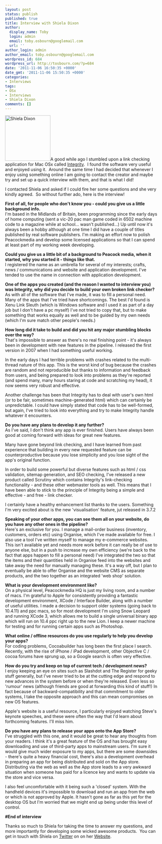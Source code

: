 ```yaml
---
layout: post
status: publish
published: true
title: Interview with Shiela Dixon
author:
  display_name: Toby
  login: admin
  email: toby.osbourn@googlemail.com
  url: ''
author_login: admin
author_email: toby.osbourn@googlemail.com
wordpress_id: 684
wordpress_url: http://tosbourn.com/?p=684
date: '2011-11-06 16:50:35 +0000'
date_gmt: '2011-11-06 15:50:35 +0000'
categories:
- Interviews
tags:
- OSx
- Interviews
- Shiela Dixon
comments: []
---
```

<p><a href="http://tosbourn.com/wp-content/uploads/2011/11/shiela.jpg"><img class="alignright size-thumbnail wp-image-688" title="Shiela Dixon" src="http://tosbourn.com/wp-content/uploads/2011/11/shiela-150x150.jpg" alt="Shiela Dixon" width="150" height="150" /></a>A good while ago I stumbled upon a link checking application for Mac OSx called <a title="Integrity" href="http://peacockmedia.co.uk/integrity/" target="_blank">Integrity</a>.  I found the software very useful and enjoyed using it.  Around the same time I had decided that whenever I enjoy using something online I am going to contact the creator and maybe try and set up a quick interview with them, and that is what I did!</p>
<p>I contacted Shiela and asked if I could fire her some questions and she very kindly agreed.  So without further ado, here is the interview!</p>
<p><strong>First of all, for people who don't know you - could you give us a little background info.<br />
</strong>I'm based in the Midlands of Britain, been programming since the early days of home computing (sent a vic-20 pac man game coded in 6502 machine code to a magazine while at school... wasn't published...) Up until now it's always been a hobby although at one time I did have a couple of titles published by real software publishers. I'm making an effort now to polish Peacockmedia and develop some licensed applications so that I can spend at least part of my working week developing.</p>
<p><strong>Could you give us a little bit of a background to Peacock media, when it started, why you started it - things like that.</strong><br />
I registered the name as an umbrella for several of my interests; crafts, news / communications and website and application development. I've tended to use the name in connection with application development.</p>
<p><strong>One of the apps you created (and the reason I wanted to interview you) was Integrity, why did you decide to build your own broken link checker?</strong><br />
As with all of the software that I've made, it was to fill a personal need. Many of the apps that I've tried have shortcomings. The best I'd found is Xenu Link Sleuth (which is Windows software and I used it as part of a day job but I don't have a pc myself) I've not tried to copy that, but to make something that works equally as well and to be guided by my own needs (which I'm sure match other people's needs.)</p>
<p><strong>How long did it take to build and did you hit any major stumbling blocks over the way?</strong><br />
That's impossible to answer as there's no real finishing point - it's always been in development with new features in the pipeline. I released the first version in 2007 when I had something useful working.</p>
<p>In the early days I had terrible problems with crashes related to the multi-thread nature of this app. This is the worst kind of bug because the crashes are random and not reproducible but thanks to information and feedback from users, and being prepared to look into problems as they're reported (and spend many, many hours staring at code and scratching my head), it now seems very robust and effective.</p>
<p>Another challenge has been that Integrity has to deal with user's own html (or to be fair, sometimes machine-generated html) which can certainly be unpredictable. I could have simply stated that code has to be well-formed, but again, I've tried to look into everything and try to make Integrity handle whatever it encounters.</p>
<p><strong>Do you have any plans to develop it any further?</strong><br />
As I've said, I don't think any app is ever finished. Users have always been good at coming forward with ideas for great new features.</p>
<p>Many have gone beyond link checking, and I have learned from past experience that building in every new requested feature can be counterproductive because you lose simplicity and you lose sight of the app's original function.</p>
<p>In order to build some powerful but diverse features such as html / css validation, sitemap generation, and SEO checking, I've released a new product called Scrutiny which contains Integrity's link-checking functionality - and these other webmaster tools as well. This means that I have been able to stick to the principle of Integrity being a simple and effective - and free - link checker.</p>
<p>I certainly have a healthy enhancement list thanks to the users. Something I'm very excited about is the new 'visualisation' feature, jut released in 3.7.2</p>
<p><strong>Speaking of your other apps, you can see them all on your website, do you have any other ones in the pipeline?</strong><br />
Here's an exclusive for you. I manage a mail-order business (inventory, customers, orders etc) using Organise, which I've made available for free. I also use a tool I've written myself to manage my e-commerce websites. This isn't available yet and needs more work before it can really be of use to anyone else, but in a push to increase my own efficiency (we're back to the fact that apps happen to fill a personal need) I've integrated the two so that the items and their quantities held in Organise feed into the websites and take away the need for manually managing these. It's a way off, but I plan to eventually be able to offer Organise and the website CMS as separate products, and the two together as an integrated 'web shop' solution.</p>
<p><strong>What is your development environment like?</strong><br />
On a physical level, Peacockmedia HQ is just my living room, and a number of macs. I'm grateful to Apple for consistently providing a fantastic development environment, XCode / Interface Builder, along with a number of useful utilities. I made a decision to support older systems (going back to 10.4.11) and ppc macs, so for most development I'm using Snow Leopard and running XCode 3, which allows me to build a single universal binary app which will run on 10.4 ppc right up to the new Lion. I keep a newer machine for testing and for running certain apps such as Photoshop.</p>
<p><strong>What online / offline resources do you use regularly to help you develop your apps?</strong><br />
For coding problems, Cocoabuilder has long been the first place I search. Recently, with the rise of iPhone / iPad development, other Objective C / cocoa forums have sprung up, so a Google search is often very effective.</p>
<p><strong>How do you try and keep on top of current tech / development news?</strong><br />
I enjoy keeping an eye on sites such as Slashdot and The Register for geeky stuff generally, but I've never tried to be at the cutting edge and respond to new advances in the system before or when they're released. Even less so 'rumour' news (although friends are good at forwarding this kind of stuff!) In fact because of backward-compatibility and that commitment to older systems, I take the opposite approach and this can mean compromises on new OS features.</p>
<p>Apple's website is a useful resource, I particularly enjoyed watching Steve's keynote speeches, and these were often the way that I'd learn about forthcoming features. I'll miss him.</p>
<p><strong>Do you have any plans to release your apps onto the App Store?</strong><br />
I've struggled with this one, and it would be great to hear any thoughts from your readers. I think it's a great feature of the OS and has brought easy downloading and use of third-party apps to mainstream users. I'm sure it would give much wider exposure to my apps, but there are some downsides - there's quite a heavy financial cost, there's also a development overhead in preparing an app for being distributed and sold on the App store. Distributing via the web as well as the App store leads to a very awkward situation when someone has paid for a licence key and wants to update via the store and vice versa.</p>
<p>I also feel uncomfortable with it being such a 'closed' system. With the handheld devices it's impossible to download and run an app from the web or which is not approved by Apple. It hasn't gone as far as this yet for the desktop OS but I'm worried that we might end up being under this level of control.</p>
<p><strong>#End of interview</strong></p>
<p>Thanks so much to Shiela for taking the time to answer my questions, and more importantly for developing some wicked awesome products.  You can get in touch with Shiela on <a href="https://twitter.com/#!/shieladixon" target="_blank">Twitter</a> on on her <a href="http://peacockmedia.co.uk/" target="_blank">Website</a>.</p>

